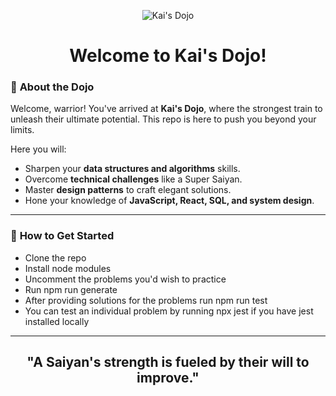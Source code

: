 <p align="center">
  <img src="https://i.pinimg.com/originals/6b/d9/45/6bd945a316dcd4b27aa28bd8a7df8529.jpg" alt="Kai's Dojo" style="max-width: 100%; height: auto;">
</p>

<h1 align="center">Welcome to Kai's Dojo!</h1>

### 🌌 **About the Dojo**

Welcome, warrior! You've arrived at **Kai's Dojo**, where the strongest train to unleash their ultimate potential. This repo is here to push you beyond your limits.

Here you will:
- Sharpen your **data structures and algorithms** skills.
- Overcome **technical challenges** like a Super Saiyan.
- Master **design patterns** to craft elegant solutions.
- Hone your knowledge of **JavaScript, React, SQL, and system design**.

---

### 🚀 **How to Get Started**

- Clone the repo
- Install node modules
- Uncomment the problems you'd wish to practice
- Run npm run generate
- After providing solutions for the problems run npm run test
- You can test an individual problem by running npx jest <ProblemName> if you have jest installed locally

---


<h2 align="center">"A Saiyan's strength is fueled by their will to improve."</h2>
